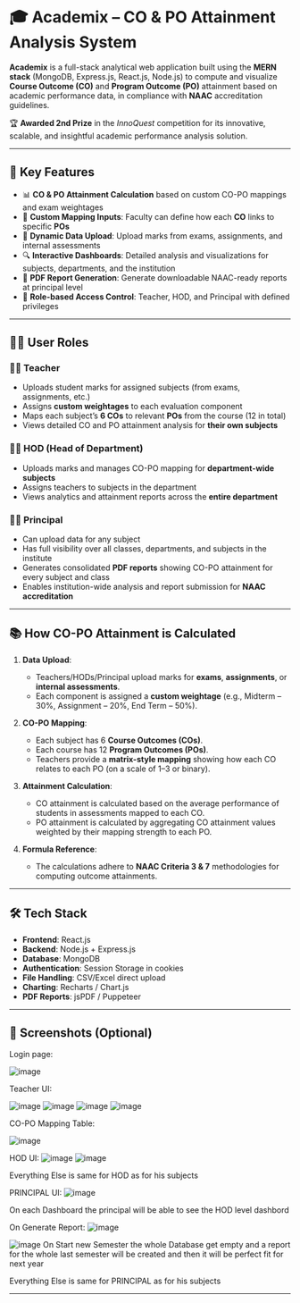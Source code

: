 # 🎓 Academix – CO & PO Attainment Analysis System

**Academix** is a full-stack analytical web application built using the **MERN stack** (MongoDB, Express.js, React.js, Node.js) to compute and visualize **Course Outcome (CO)** and **Program Outcome (PO)** attainment based on academic performance data, in compliance with **NAAC** accreditation guidelines.

🏆 **Awarded 2nd Prize** in the *InnoQuest* competition for its innovative, scalable, and insightful academic performance analysis solution.

---

## 🚀 Key Features

* 📊 **CO & PO Attainment Calculation** based on custom CO-PO mappings and exam weightages
* 🧠 **Custom Mapping Inputs**: Faculty can define how each **CO** links to specific **POs**
* 📝 **Dynamic Data Upload**: Upload marks from exams, assignments, and internal assessments
* 🔍 **Interactive Dashboards**: Detailed analysis and visualizations for subjects, departments, and the institution
* 📄 **PDF Report Generation**: Generate downloadable NAAC-ready reports at principal level
* 🏫 **Role-based Access Control**: Teacher, HOD, and Principal with defined privileges

---

## 🧑‍💼 User Roles

### 👨‍🏫 Teacher

* Uploads student marks for assigned subjects (from exams, assignments, etc.)
* Assigns **custom weightages** to each evaluation component
* Maps each subject’s **6 COs** to relevant **POs** from the course (12 in total)
* Views detailed CO and PO attainment analysis for **their own subjects**

### 🧑‍💼 HOD (Head of Department)

* Uploads marks and manages CO-PO mapping for **department-wide subjects**
* Assigns teachers to subjects in the department
* Views analytics and attainment reports across the **entire department**

### 🧑‍🎓 Principal

* Can upload data for any subject
* Has full visibility over all classes, departments, and subjects in the institute
* Generates consolidated **PDF reports** showing CO-PO attainment for every subject and class
* Enables institution-wide analysis and report submission for **NAAC accreditation**

---

## 📚 How CO-PO Attainment is Calculated

1. **Data Upload**:

   * Teachers/HODs/Principal upload marks for **exams**, **assignments**, or **internal assessments**.
   * Each component is assigned a **custom weightage** (e.g., Midterm – 30%, Assignment – 20%, End Term – 50%).

2. **CO-PO Mapping**:

   * Each subject has 6 **Course Outcomes (COs)**.
   * Each course has 12 **Program Outcomes (POs)**.
   * Teachers provide a **matrix-style mapping** showing how each CO relates to each PO (on a scale of 1–3 or binary).

3. **Attainment Calculation**:

   * CO attainment is calculated based on the average performance of students in assessments mapped to each CO.
   * PO attainment is calculated by aggregating CO attainment values weighted by their mapping strength to each PO.

4. **Formula Reference**:

   * The calculations adhere to **NAAC Criteria 3 & 7** methodologies for computing outcome attainments.

---

## 🛠️ Tech Stack

* **Frontend**: React.js
* **Backend**: Node.js + Express.js
* **Database**: MongoDB 
* **Authentication**: Session Storage in cookies
* **File Handling**: CSV/Excel direct upload
* **Charting**: Recharts / Chart.js
* **PDF Reports**: jsPDF / Puppeteer

---

## 📸 Screenshots (Optional)

Login page:

![image](https://github.com/user-attachments/assets/db0461ba-1a92-410e-83c8-4a4ffc3d897e)

Teacher UI:

![image](https://github.com/user-attachments/assets/9d0ca1f1-0d85-4f8e-ab0b-b66ba40c95d9)
![image](https://github.com/user-attachments/assets/f678f081-53ad-4da2-8cbe-4ead55f02efc)
![image](https://github.com/user-attachments/assets/23713346-3ec1-4881-b51c-1278f1e84612)
![image](https://github.com/user-attachments/assets/68b7fdde-46fb-43b4-a079-20c54b98ab0f)

CO-PO Mapping Table:

![image](https://github.com/user-attachments/assets/19562134-92f5-4b5a-af37-0859e5295d9a)

HOD UI:
![image](https://github.com/user-attachments/assets/a25c5b31-fb45-4a81-ac2d-e9f7919a5758)
![image](https://github.com/user-attachments/assets/7571e636-31c5-4bc7-9925-e4d31c9d29b5)

Everything Else is same for HOD as for his subjects

PRINCIPAL UI:
![image](https://github.com/user-attachments/assets/135a19ac-1781-4705-9a22-997d7d679e02)

On each Dashboard the principal will be able to see the HOD level dashbord

On Generate Report:
![image](https://github.com/user-attachments/assets/4a4a9d4b-c288-467b-99d7-62b1df640984)

![image](https://github.com/user-attachments/assets/1b8270f1-8806-4de1-ae88-156b338b13f5)
On Start new Semester the whole Database get empty and a report for the whole last semester will be created and then it will be perfect fit for next year

Everything Else is same for PRINCIPAL as for his subjects

---


